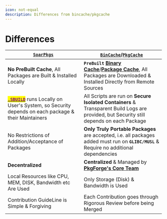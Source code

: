 ```yaml
---
icon: not-equal
description: Differences from bincache/pkgcache
---
```


# Differences

| [**`SoarPkgs`**](https://github.com/pkgforge/soarpkgs)                                                                                                      | [**`BinCache`**](https://github.com/Azathothas/Toolpacks)/[**`PkgCache`**](https://github.com/pkgforge/pkgcache)                                                |
| ----------------------------------------------------------------------------------------------------------------------------------------------------------- | --------------------------------------------------------------------------------------------------------------------------------------------------------------- |
| **No PreBuilt Cache**, All Packages are Built & Installed Locally                                                                                           | **`PreBuilt`** [**Binary Cache**](broken-reference)/[**Package Cache**](broken-reference), All Packages are Downloaded & Installed Directly from Remote Sources |
| [<mark style="color:purple;">**`.SBUILD`**</mark>](broken-reference) runs Locally on User's System, so Security depends on each package & their Maintainers | All Scripts are run on **Secure Isolated Containers** & Transparent Build Logs are provided, but Security still depends on each Package                         |
| No Restrictions of Addition/Acceptance of Packages                                                                                                          | **Only Truly Portable Packages** are accepted, i.e. all packages added must run on **`GLIBC/MUSL`** & Require no additional dependencies                        |
| **Decentralized**                                                                                                                                           | **Centralized** & Managed by [**PkgForge's Core Team**](../../orgs/pkgforge-core/people.md)                                                                     |
| Local Resources like CPU, MEM, DISK, Bandwidth etc Are Used                                                                                                 | Only Storage (Disk) & Bandwidth is Used                                                                                                                         |
| Contribution GuideLine is Simple & Forgiving                                                                                                                | Each Contribution goes through Rigorous Review before being Merged                                                                                              |
